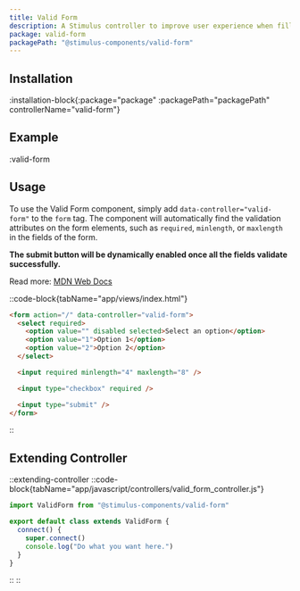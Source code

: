 ```yaml
---
title: Valid Form
description: A Stimulus controller to improve user experience when filling out a form by providing direct feedback when the form is valid.
package: valid-form
packagePath: "@stimulus-components/valid-form"
---
```


## Installation

:installation-block{:package="package" :packagePath="packagePath" controllerName="valid-form"}

## Example

:valid-form

## Usage

To use the Valid Form component, simply add `data-controller="valid-form"` to the `form` tag. The component will automatically find the validation attributes on the form elements, such as `required`, `minlength`, or `maxlength` in the fields of the form.

**The submit button will be dynamically enabled once all the fields validate successfully.**

Read more: [MDN Web Docs](https://developer.mozilla.org/en-US/docs/Learn_web_development/Extensions/Forms/Form_validation#using_built-in_form_validation)

::code-block{tabName="app/views/index.html"}

```html
<form action="/" data-controller="valid-form">
  <select required>
    <option value="" disabled selected>Select an option</option>
    <option value="1">Option 1</option>
    <option value="2">Option 2</option>
  </select>

  <input required minlength="4" maxlength="8" />

  <input type="checkbox" required />

  <input type="submit" />
</form>
```

::

## Extending Controller

::extending-controller
::code-block{tabName="app/javascript/controllers/valid_form_controller.js"}

```js
import ValidForm from "@stimulus-components/valid-form"

export default class extends ValidForm {
  connect() {
    super.connect()
    console.log("Do what you want here.")
  }
}
```

::
::
